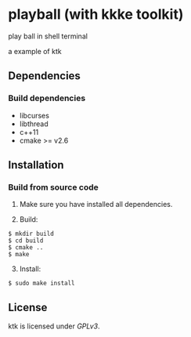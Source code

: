 # playball (with kkke toolkit)

play ball in shell terminal

a example of ktk

## Dependencies

### Build dependencies

* libcurses
* libthread
* c++11
* cmake >= v2.6


## Installation

### Build from source code

1. Make sure you have installed all dependencies.

2. Build:
```
$ mkdir build
$ cd build
$ cmake ..
$ make
```

3. Install:
```
$ sudo make install
```

## License
ktk is licensed under *GPLv3*.
